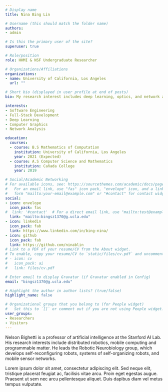 ```yaml
---
# Display name
title: Nina Bing Lin

# Username (this should match the folder name)
authors:
- admin

# Is this the primary user of the site?
superuser: true

# Role/position
role: HHMI & NSF Undergraduate Researcher

# Organizations/Affiliations
organizations:
- name: University of California, Los Angeles
  url: ""

# Short bio (displayed in user profile at end of posts)
bio: My research interest includes deep learning, optics, and network analysis. I am also a passionate full-stack developer.

interests:
- Software Engineering
- Full-Stack Development
- Deep Learning
- Computer Graphics
- Network Analysis

education:
  courses:
  - course: B.S Mathematics of Computation
    institution: University of California, Los Angeles
    year: 2021 (Expected)
  - course: A.S Computer Science and Mathematics
    institution: Cañada College
    year: 2019

# Social/Academic Networking
# For available icons, see: https://sourcethemes.com/academic/docs/page-builder/#icons
#   For an email link, use "fas" icon pack, "envelope" icon, and a link in the
#   form "mailto:your-email@example.com" or "#contact" for contact widget.
social:
- icon: envelope
  icon_pack: fas
#  link: '#contact'  # For a direct email link, use "mailto:test@example.org".
  link: "mailto:bingsz1370@g.ucla.edu"
- icon: linkedin
  icon_pack: fab
  link: https://www.linkedin.com/in/bing-nina/
- icon: github
  icon_pack: fab
  link: https://github.com/ninablin
# Link to a PDF of your resume/CV from the About widget.
# To enable, copy your resume/CV to `static/files/cv.pdf` and uncomment the lines below.
# - icon: cv
#   icon_pack: ai
#   link: files/cv.pdf

# Enter email to display Gravatar (if Gravatar enabled in Config)
email: "bingsz1370@g.ucla.edu"

# Highlight the author in author lists? (true/false)
highlight_name: false

# Organizational groups that you belong to (for People widget)
#   Set this to `[]` or comment out if you are not using People widget.
user_groups:
- Researchers
- Visitors
---
```


Nelson Bighetti is a professor of artificial intelligence at the Stanford AI Lab. His research interests include distributed robotics, mobile computing and programmable matter. He leads the Robotic Neurobiology group, which develops self-reconfiguring robots, systems of self-organizing robots, and mobile sensor networks.

Lorem ipsum dolor sit amet, consectetur adipiscing elit. Sed neque elit, tristique placerat feugiat ac, facilisis vitae arcu. Proin eget egestas augue. Praesent ut sem nec arcu pellentesque aliquet. Duis dapibus diam vel metus tempus vulputate.
